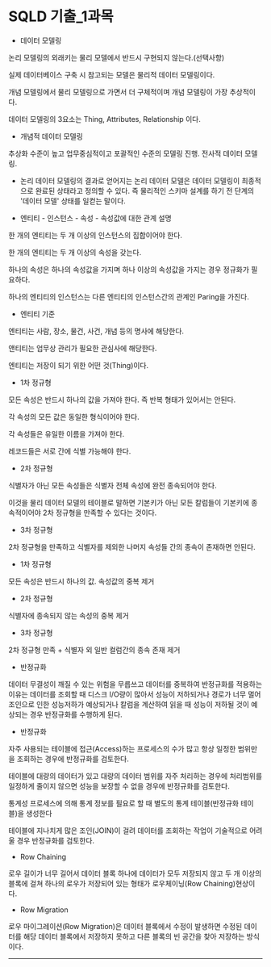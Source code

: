 # SQLD 기출_1과목

- 데이터 모델링

논리 모델링의 외래키는 물리 모델에서 반드시 구현되지 않는다.(선택사항)

실제 데이터베이스 구축 시 참고되는 모델은 물리적 데이터 모델링이다.

개념 모델링에서 물리 모델링으로 가면서 더 구체적이며 개념 모델링이 가장 추상적이다.

데이터 모델링의 3요소는 Thing, Attributes, Relationship 이다.



- 개념적 데이터 모델링

추상화 수준이 높고 업무중심적이고 포괄적인 수준의 모델링 진행. 전사적 데이터 모델링.



- 논리 데이터 모델링의 결과로 얻어지는 논리 데이터 모델은 데이터 모델링이 최종적으로 완료된 상태라고 정의할 수 있다. 즉 물리적인 스키마 설계를 하기 전 단계의 '데이터 모델' 상태를 일컫는 말이다.



- 엔티티 - 인스턴스 - 속성 - 속성값에 대한 관계 설명

한 개의 엔티티는 두 개 이상의 인스턴스의 집합이어야 한다.

한 개의 엔티티는 두 개 이상의 속성을 갖는다.

하나의 속성은 하나의 속성값을 가지며 하나 이상의 속성값을 가지는 경우 정규화가 필요하다.

하나의 엔티티의 인스턴스는 다른 엔티티의 인스턴스간의 관계인 Paring을 가진다.



- 엔티티 기준

엔티티는 사람, 장소, 물건, 사건, 개념 등의 명사에 해당한다.

앤티티는 업무상 관리가 필요한 관심사에 해당한다.

엔티티는 저장이 되기 위한 어떤 것(Thing)이다.



- 1차 정규형

모든 속성은 반드시 하나의 값을 가져야 한다. 즉 반복 형태가 있어서는 안된다.

각 속성의 모든 값은 동일한 형식이어야 한다.

각 속성들은 유일한 이름을 가져야 한다.

레코드들은 서로 간에 식별 가능해야 한다.



- 2차 정규형

식별자가 아닌 모든 속성들은 식별자 전체 속성에 완전 종속되어야 한다.

이것을 물리 데이터 모델의 테이블로 말하면 기본키가 아닌 모든 칼럼들이 기본키에 종속적이어야 2차 정규형을 만족할 수 있다는 것이다.



- 3차 정규형

2차 정규형을 만족하고 식별자를 제외한 나머지 속성들 간의 종속이 존재하면 안된다.



- 1차 정규형

모든 속성은 반드시 하나의 값. 속성값의 중복 제거



- 2차 정규형

식별자에 종속되지 않는 속성의 중복 제거



- 3차 정규형

2차 정규형 만족 + 식별자 외 일반 컬럼간의 종속 존재 제거



- 반정규화

데이터 무결성이 깨질 수 있는 위험을 무릅쓰고 데이터를 중복하여 반정규화를 적용하는 이유는 데이터를 조회할 때 디스크 I/O량이 많아서 성능이 저하되거나 경로가 너무 멀어 조인으로 인한 성능저하가 예상되거나 칼럼을 계산하여 읽을 때 성능이 저하될 것이 예상되는 경우 반정규화를 수행하게 된다.  



- 반정규화

자주 사용되는 테이블에 접근(Access)하는 프로세스의 수가 많고 항상 일정한 범위만을 조회하는 경우에 반정규화를 검토한다.

테이블에 대량의 데이터가 있고 대량의 데이터 범위를 자주 처리하는 경우에 처리범위를 일정하게 줄이지 않으면 성능을 보장할 수 없을 경우에 반정규화를 검토한다.

통계성 프로세스에 의해 통계 정보를 필요로 할 때 별도의 통계 테이블(반정규화 테이블)을 생성한다

테이블에 지나치게 많은 조인(JOIN)이 걸려 데이터를 조회하는 작업이 기술적으로 어려울 경우 반정규화를 검토한다.



- Row Chaining

로우 길이가 너무 길어서 데이터 블록 하나에 데이터가 모두 저장되지 않고 두 개 이상의 블록에 걸쳐 하나의 로우가 저장되어 있는 형태가 로우체이닝(Row Chaining)현상이다.



- Row Migration

로우 마이그레이션(Row Migration)은 데이터 블록에서 수정이 발생하면 수정된 데이터를 해당 데이터 블록에서 저장하지 못하고 다른 블록의 빈 공간을 찾아 저장하는 방식이다.







-----



